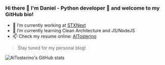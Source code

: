 ### Hi there 👋 I'm Daniel - Python developer 🐍 and welcome to my GitHub bio!

- 🔭 I’m currently working at [STXNext](https://www.stxnext.com/)
- 🌱 I’m currently learning Clean Architecture and JS/NodeJS
- 📫 Check my resume online: [AlTosterino](https://altosterino.com/)

> Stay tuned for my personal blog!
> 
![AlTosterino's GitHub stats](https://github-readme-stats.vercel.app/api?username=AlTosterino&count_private=true&show_icons=true&theme=dracula)

